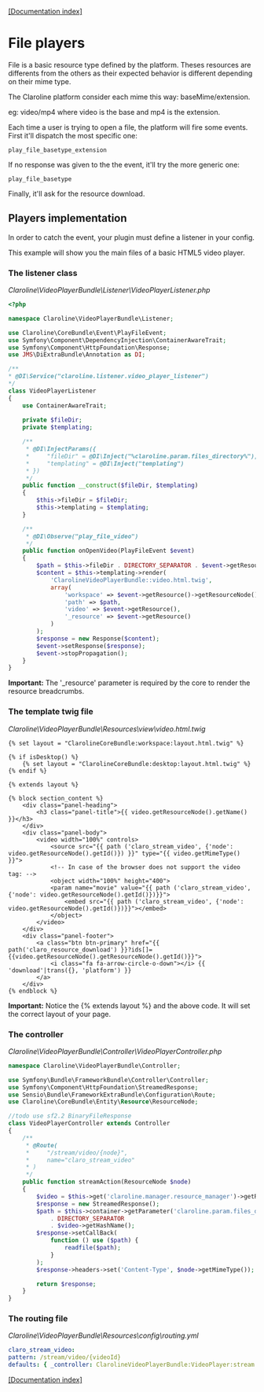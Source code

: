 [[Documentation index]][1]

File players
============

File is a basic resource type defined by the platform. Theses resources are
differents from the others as their expected behavior is different depending on
their mime type.

The Claroline platform consider each mime this way: baseMime/extension.

eg: video/mp4 where video is the base and mp4 is the extension.

Each time a user is trying to open a file, the platform will fire some events.
First it'll dispatch the most specific one:

```
play_file_basetype_extension
```

If no response was given to the the event, it'll try the more generic one:

```
play_file_basetype
```

Finally, it'll ask for the resource download.

Players implementation
----------------------

In order to catch the event, your plugin must define a listener in your config.

This example will show you the main files of a basic HTML5 video player.

### The listener class ###

*Claroline\VideoPlayerBundle\Listener\VideoPlayerListener.php*

```php
<?php

namespace Claroline\VideoPlayerBundle\Listener;

use Claroline\CoreBundle\Event\PlayFileEvent;
use Symfony\Component\DependencyInjection\ContainerAwareTrait;
use Symfony\Component\HttpFoundation\Response;
use JMS\DiExtraBundle\Annotation as DI;

/**
* @DI\Service("claroline.listener.video_player_listener")
*/
class VideoPlayerListener  
{
    use ContainerAwareTrait;
    
    private $fileDir;
    private $templating;

    /**
     * @DI\InjectParams({
     *     "fileDir" = @DI\Inject("%claroline.param.files_directory%"),
     *     "templating" = @DI\Inject("templating")
     * })
     */
    public function __construct($fileDir, $templating)
    {
        $this->fileDir = $fileDir;
        $this->templating = $templating;
    }

    /**
     * @DI\Observe("play_file_video")
     */
    public function onOpenVideo(PlayFileEvent $event)
    {
        $path = $this->fileDir . DIRECTORY_SEPARATOR . $event->getResource()->getHashName();
        $content = $this->templating->render(
            'ClarolineVideoPlayerBundle::video.html.twig',
            array(
                'workspace' => $event->getResource()->getResourceNode()->getWorkspace(),
                'path' => $path,
                'video' => $event->getResource(),
                '_resource' => $event->getResource()
            )
        );
        $response = new Response($content);
        $event->setResponse($response);
        $event->stopPropagation();
    }
}
```

**Important:** The '_resource' parameter is required by the core to render the
resource breadcrumbs.

### The template twig file ###

*Claroline\VideoPlayerBundle\Resources\view\video.html.twig*

```html+jinja
{% set layout = "ClarolineCoreBundle:workspace:layout.html.twig" %}

{% if isDesktop() %}
    {% set layout = "ClarolineCoreBundle:desktop:layout.html.twig" %}
{% endif %}

{% extends layout %}

{% block section_content %}
    <div class="panel-heading">
        <h3 class="panel-title">{{ video.getResourceNode().getName() }}</h3>
    </div>
    <div class="panel-body">
        <video width="100%" controls>
            <source src="{{ path ('claro_stream_video', {'node': video.getResourceNode().getId()}) }}" type="{{ video.getMimeType() }}">
            <!-- In case of the browser does not support the video tag: -->
            <object width="100%" height="400">
            <param name="movie" value="{{ path ('claro_stream_video', {'node': video.getResourceNode().getId()})}}">
                <embed src="{{ path ('claro_stream_video', {'node': video.getResourceNode().getId()})}}"></embed>
            </object>
        </video>
    </div>
    <div class="panel-footer">
        <a class="btn btn-primary" href="{{ path('claro_resource_download') }}?ids[]={{video.getResourceNode().getResourceNode().getId()}}">
            <i class="fa fa-arrow-circle-o-down"></i> {{ 'download'|trans({}, 'platform') }}
        </a>
    </div>
{% endblock %}
```

**Important:** Notice the {% extends layout %} and the above code. It will set
the correct layout of your page.

### The controller ###

*Claroline\VideoPlayerBundle\Controller\VideoPlayerController.php*

```php
namespace Claroline\VideoPlayerBundle\Controller;

use Symfony\Bundle\FrameworkBundle\Controller\Controller;
use Symfony\Component\HttpFoundation\StreamedResponse;
use Sensio\Bundle\FrameworkExtraBundle\Configuration\Route;
use Claroline\CoreBundle\Entity\Resource\ResourceNode;

//todo use sf2.2 BinaryFileResponse
class VideoPlayerController extends Controller
{
    /**
     * @Route(
     *     "/stream/video/{node}",
     *     name="claro_stream_video"
     * )
     */
    public function streamAction(ResourceNode $node)
    {
        $video = $this->get('claroline.manager.resource_manager')->getResourceFromNode($node);
        $response = new StreamedResponse();
        $path = $this->container->getParameter('claroline.param.files_directory')
            . DIRECTORY_SEPARATOR
            . $video->getHashName();
        $response->setCallBack(
            function () use ($path) {
                readfile($path);
            }
        );
        $response->headers->set('Content-Type', $node->getMimeType());

        return $response;
    }
}
```

### The routing file ###

*Claroline\VideoPlayerBundle\Resources\config\routing.yml*

```yml
claro_stream_video:
pattern: /stream/video/{videoId}
defaults: { _controller: ClarolineVideoPlayerBundle:VideoPlayer:stream }
```

[[Documentation index]][1]

[1]: ../../index.md
